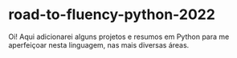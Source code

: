 # road-to-fluency-python-2022
Oi! Aqui adicionarei alguns projetos e resumos em Python para me aperfeiçoar nesta linguagem, nas mais diversas áreas.
